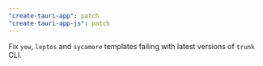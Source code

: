```yaml
---
"create-tauri-app": patch
"create-tauri-app-js": patch
---
```


Fix `yew`, `leptos` and `sycamore` templates failing with latest versions of `trunk` CLI. 